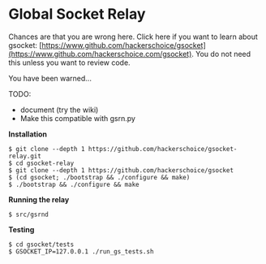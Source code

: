 # Global Socket Relay

Chances are that you are wrong here. Click here if you want to learn about gsocket: [https://www.github.com/hackerschoice/gsocket](https://www.github.com/hackerschoice.com/gsocket). You do not need this unless you want to review code.

You have been warned...

TODO:
- document (try the wiki)
- Make this compatible with gsrn.py

**Installation**
```
$ git clone --depth 1 https://github.com/hackerschoice/gsocket-relay.git
$ cd gsocket-relay
$ git clone --depth 1 https://github.com/hackerschoice/gsocket
$ (cd gsocket; ./bootstrap && ./configure && make)
$ ./bootstrap && ./configure && make
```

**Running the relay**
```
$ src/gsrnd
```

**Testing**
```
$ cd gsocket/tests
$ GSOCKET_IP=127.0.0.1 ./run_gs_tests.sh
```
